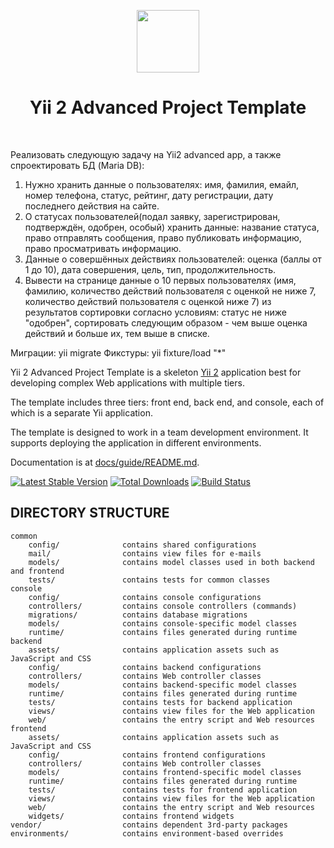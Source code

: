 <p align="center">
    <a href="https://github.com/yiisoft" target="_blank">
        <img src="https://avatars0.githubusercontent.com/u/993323" height="100px">
    </a>
    <h1 align="center">Yii 2 Advanced Project Template</h1>
    <br>
</p>


Реализовать следующую задачу на Yii2 advanced app, а также спроектировать БД (Maria DB):
1) Нужно хранить данные о пользователях: имя, фамилия, емайл, номер телефона,
статус, рейтинг, дату регистрации, дату последнего действия на сайте.
2) О статусах пользователей(подал заявку, зарегистрирован, подтверждён,
одобрен, особый) хранить данные: название статуса, право отправлять сообщения,
право публиковать информацию, право просматривать информацию.
3) Данные о совершённых действиях пользователей: оценка (баллы от 1 до 10),
дата совершения, цель, тип, продолжительность. 
4) Вывести на странице данные о 10 первых пользователях (имя, фамилию,
количество действий пользователя с оценкой не ниже 7, количество действий
пользователя с оценкой ниже 7) из результатов сортировки согласно условиям:
статус не ниже "одобрен", сортировать следующим образом - чем выше оценка действий
и больше их, тем выше в списке.

Миграции:           yii migrate
Фикстуры:            yii fixture/load "*"

Yii 2 Advanced Project Template is a skeleton [Yii 2](http://www.yiiframework.com/) application best for
developing complex Web applications with multiple tiers.

The template includes three tiers: front end, back end, and console, each of which
is a separate Yii application.

The template is designed to work in a team development environment. It supports
deploying the application in different environments.

Documentation is at [docs/guide/README.md](docs/guide/README.md).

[![Latest Stable Version](https://img.shields.io/packagist/v/yiisoft/yii2-app-advanced.svg)](https://packagist.org/packages/yiisoft/yii2-app-advanced)
[![Total Downloads](https://img.shields.io/packagist/dt/yiisoft/yii2-app-advanced.svg)](https://packagist.org/packages/yiisoft/yii2-app-advanced)
[![Build Status](https://travis-ci.org/yiisoft/yii2-app-advanced.svg?branch=master)](https://travis-ci.org/yiisoft/yii2-app-advanced)

DIRECTORY STRUCTURE
-------------------

```
common
    config/              contains shared configurations
    mail/                contains view files for e-mails
    models/              contains model classes used in both backend and frontend
    tests/               contains tests for common classes    
console
    config/              contains console configurations
    controllers/         contains console controllers (commands)
    migrations/          contains database migrations
    models/              contains console-specific model classes
    runtime/             contains files generated during runtime
backend
    assets/              contains application assets such as JavaScript and CSS
    config/              contains backend configurations
    controllers/         contains Web controller classes
    models/              contains backend-specific model classes
    runtime/             contains files generated during runtime
    tests/               contains tests for backend application    
    views/               contains view files for the Web application
    web/                 contains the entry script and Web resources
frontend
    assets/              contains application assets such as JavaScript and CSS
    config/              contains frontend configurations
    controllers/         contains Web controller classes
    models/              contains frontend-specific model classes
    runtime/             contains files generated during runtime
    tests/               contains tests for frontend application
    views/               contains view files for the Web application
    web/                 contains the entry script and Web resources
    widgets/             contains frontend widgets
vendor/                  contains dependent 3rd-party packages
environments/            contains environment-based overrides
```
